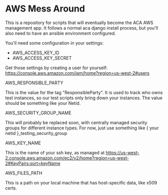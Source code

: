 AWS Mess Around
===============

This is a repository for scripts that will eventually become the ACA AWS management app.  It follows a normal aca django install process, but you'll also need to have an ansible environment configured.

You'll need some configuration in your settings:

  * AWS_ACCESS_KEY_ID
  * AWS_ACCESS_KEY_SECRET

Get those settings by creating a user for yourself: https://console.aws.amazon.com/iam/home?region=us-west-2#users

  AWS_RESPONSIBLE_PARTY

This is the value for the tag "ResponsibleParty".  It is used to track who owns test instances, so our test scripts only bring down your instances.  The value should be something like your Netid.

  AWS_SECURITY_GROUP_NAME

This will probably be replaced soon, with centrally managed security groups for different instance types.  For now, just use something like { your netid }_testing_security_group

  AWS_KEY_NAME

This is the name of your ssh key, as managed at https://us-west-2.console.aws.amazon.com/ec2/v2/home?region=us-west-2#KeyPairs:sort=keyName

  AWS_FILES_PATH

This is a path on your local machine that has host-specific data, like x509 certs.
